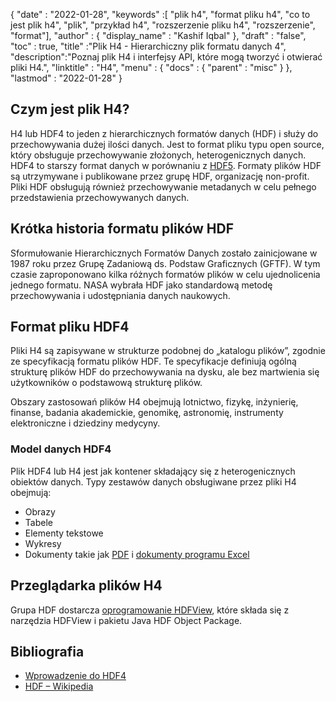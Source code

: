 {
  "date" : "2022-01-28",
  "keywords" :[ "plik h4", "format pliku h4", "co to jest plik h4", "plik", "przykład h4", "rozszerzenie pliku h4", "rozszerzenie", "format"],
  "author" : {
    "display_name" : "Kashif Iqbal"
},
  "draft" : "false",
  "toc" : true,
  "title" :"Plik H4 - Hierarchiczny plik formatu danych 4",
  "description":"Poznaj plik H4 i interfejsy API, które mogą tworzyć i otwierać pliki H4.",
  "linktitle" : "H4",
  "menu" : {
    "docs" : {
      "parent" : "misc"
}
},
  "lastmod" : "2022-01-28"
}

## Czym jest plik H4?

H4 lub HDF4 to jeden z hierarchicznych formatów danych (HDF) i służy do przechowywania dużej ilości danych. Jest to format pliku typu open source, który obsługuje przechowywanie złożonych, heterogenicznych danych. HDF4 to starszy format danych w porównaniu z [HDF5](/pl/misc/h5/). Formaty plików HDF są utrzymywane i publikowane przez grupę HDF, organizację non-profit. Pliki HDF obsługują również przechowywanie metadanych w celu pełnego przedstawienia przechowywanych danych.

## Krótka historia formatu plików HDF

Sformułowanie Hierarchicznych Formatów Danych zostało zainicjowane w 1987 roku przez Grupę Zadaniową ds. Podstaw Graficznych (GFTF). W tym czasie zaproponowano kilka różnych formatów plików w celu ujednolicenia jednego formatu. NASA wybrała HDF jako standardową metodę przechowywania i udostępniania danych naukowych.

## Format pliku HDF4

Pliki H4 są zapisywane w strukturze podobnej do „katalogu plików”, zgodnie ze specyfikacją formatu plików HDF. Te specyfikacje definiują ogólną strukturę plików HDF do przechowywania na dysku, ale bez martwienia się użytkowników o podstawową strukturę plików.

Obszary zastosowań plików H4 obejmują lotnictwo, fizykę, inżynierię, finanse, badania akademickie, genomikę, astronomię, instrumenty elektroniczne i dziedziny medycyny.

### Model danych HDF4

Plik HDF4 lub H4 jest jak kontener składający się z heterogenicznych obiektów danych. Typy zestawów danych obsługiwane przez pliki H4 obejmują:

* Obrazy
* Tabele
* Elementy tekstowe
* Wykresy
* Dokumenty takie jak [PDF](/pl/pdf/) i [dokumenty programu Excel](/pl/spreadsheet/)

## Przeglądarka plików H4

Grupa HDF dostarcza [oprogramowanie HDFView](https://www.hdfgroup.org/solutions/hdf5/), które składa się z narzędzia HDFView i pakietu Java HDF Object Package.

## Bibliografia

* [Wprowadzenie do HDF4](https://www.hdfgroup.org/solutions/hdf4/)
* [HDF – Wikipedia](https://en.wikipedia.org/wiki/Hierarchical_Data_Format)

